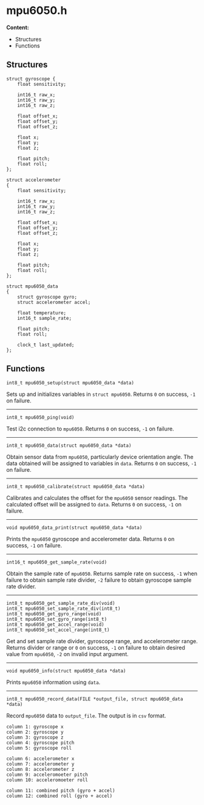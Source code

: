 # mpu6050.h

**Content:**
- Structures
- Functions


## Structures

    struct gyroscope {
        float sensitivity;

        int16_t raw_x;
        int16_t raw_y;
        int16_t raw_z;

        float offset_x;
        float offset_y;
        float offset_z;

        float x;
        float y;
        float z;

        float pitch;
        float roll;
    };

    struct accelerometer
    {
        float sensitivity;

        int16_t raw_x;
        int16_t raw_y;
        int16_t raw_z;

        float offset_x;
        float offset_y;
        float offset_z;

        float x;
        float y;
        float z;

        float pitch;
        float roll;
    };

    struct mpu6050_data
    {
        struct gyroscope gyro;
        struct accelerometer accel;

        float temperature;
        int16_t sample_rate;

        float pitch;
        float roll;

        clock_t last_updated;
    };





## Functions

    int8_t mpu6050_setup(struct mpu6050_data *data)

Sets up and initializes variables in `struct mpu6050`.  Returns `0` on success,
`-1` on failure.

---

    int8_t mpu6050_ping(void)

Test i2c connection to `mpu6050`. Returns `0` on success, `-1` on failure.

---

    int8_t mpu6050_data(struct mpu6050_data *data)

Obtain sensor data from `mpu6050`, particularly device orientation angle. The
data obtained will be assigned to variables in `data`.  Returns `0` on success,
`-1` on failure.

---

    int8_t mpu6050_calibrate(struct mpu6050_data *data)

Calibrates and calculates the offset for the `mpu6050` sensor readings. The
calculated offset will be assigned to `data`. Returns `0` on success, `-1` on
failure.

---

    void mpu6050_data_print(struct mpu6050_data *data)

Prints the `mpu6050` gyroscope and accelerometer data. Returns `0` on success,
`-1` on failure.

---

    int16_t mpu6050_get_sample_rate(void)

Obtain the sample rate of `mpu6050`. Returns sample rate on success, `-1` when
failure to obtain sample rate divider, `-2` failure to obtain gyroscope
sample rate divider.

---

    int8_t mpu6050_get_sample_rate_div(void)
    int8_t mpu6050_set_sample_rate_div(int8_t)
    int8_t mpu6050_get_gyro_range(void)
    int8_t mpu6050_set_gyro_range(int8_t)
    int8_t mpu6050_get_accel_range(void)
    int8_t mpu6050_set_accel_range(int8_t)

Get and set sample rate divider, gyroscope range, and accelerometer range.
Returns divider or range or `0` on success, `-1` on failure to obtain desired
value from `mpu6050`, `-2` on invalid input argument.

---

    void mpu6050_info(struct mpu6050_data *data)

Prints `mpu6050` information using `data`.

---

    int8_t mpu6050_record_data(FILE *output_file, struct mpu6050_data *data)


Record `mpu6050` data to `output_file`. The output is in `csv` format.

    column 1: gyroscope x
    column 2: gyroscope y
    column 3: gyroscope z
    column 4: gyroscope pitch
    column 5: gyroscope roll

    column 6: accelerometer x
    column 7: accelerometer y
    column 8: accelerometer z
    column 9: acceleromoeter pitch
    column 10: acceleromoeter roll

    column 11: combined pitch (gyro + accel)
    column 12: combined roll (gyro + accel)
